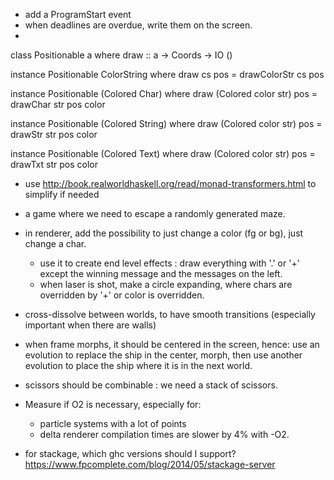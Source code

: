 - add a ProgramStart event
- when deadlines are overdue, write them on the screen.
-
class Positionable a where
  draw :: a -> Coords -> IO ()

instance Positionable ColorString where
  draw cs pos = drawColorStr cs pos

instance Positionable (Colored Char) where
  draw (Colored color str) pos = drawChar str pos color

instance Positionable (Colored String) where
  draw (Colored color str) pos = drawStr str pos color

instance Positionable (Colored Text) where
  draw (Colored color str) pos = drawTxt str pos color


- use http://book.realworldhaskell.org/read/monad-transformers.html
to simplify if needed

- a game where we need to escape a randomly generated maze.

- in renderer, add the possibility to just change a color (fg or bg), just change a char.
  - use it to create end level effects : draw everything with '.' or '+' except the winning message
  and the messages on the left.
  - when laser is shot, make a circle expanding, where chars are overridden by '+' or
  color is overridden.
- cross-dissolve between worlds, to have smooth transitions (especially important
  when there are walls)

- when frame morphs, it should be centered in the screen, hence:
use an evolution to replace the ship in the center, morph, then use another
evolution to place the ship where it is in the next world.

- scissors should be combinable : we need a stack of scissors.

- Measure if O2 is necessary, especially for:
  - particle systems with a lot of points
  - delta renderer
compilation times are slower by 4% with -O2.

- for stackage, which ghc versions should I support? https://www.fpcomplete.com/blog/2014/05/stackage-server
